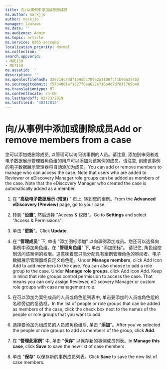 ```yaml
---
title: 向/从事例中添加或删除成员
ms.author: markjjo
author: markjjo
manager: laurawi
ms.date: ''
ms.audience: Admin
ms.topic: article
ms.service: O365-seccomp
localization_priority: Normal
ms.collection: ''
search.appverid:
- MOE150
- MET150
ms.assetid: ''
description: ''
ms.openlocfilehash: 32e71dc73df1e9abc709a2a1106fcf1b96a354b2
ms.sourcegitcommit: f57b4001ef1327f0ea622e716a4d7d78f1769b49
ms.translationtype: MT
ms.contentlocale: zh-CN
ms.lasthandoff: 02/23/2019
ms.locfileid: "30217812"
---
```

# <a name="add-or-remove-members-from-a-case"></a><span data-ttu-id="9ff90-102">向/从事例中添加或删除成员</span><span class="sxs-lookup"><span data-stu-id="9ff90-102">Add or remove members from a case</span></span>

<span data-ttu-id="9ff90-p101">您可以添加或删除成员, 以管理可以访问该事例的人员。请注意, 添加到审阅者或电子数据展示管理器角色组的用户可以添加为该案例的成员。请注意, 创建该事例的电子数据展示管理器将自动添加为成员。</span><span class="sxs-lookup"><span data-stu-id="9ff90-p101">You can add or remove members to manage who can access the case. Note that users who are added to Reviewer or eDiscovery Manager role groups can be added as members of the case. Note that the eDiscovery Manager who created the case is automatically added as a member.</span></span>

1. <span data-ttu-id="9ff90-106">在 "**高级电子数据展示 (预览)** " 页上, 转到您的案例。</span><span class="sxs-lookup"><span data-stu-id="9ff90-106">From the **Advanced eDiscovery (Preview)** page, go to your case.</span></span>

2. <span data-ttu-id="9ff90-107">转到 "**设置**", 然后选择 "Access & 权限"。</span><span class="sxs-lookup"><span data-stu-id="9ff90-107">Go to **Settings** and select "Access & Permissions".</span></span>
 
3. <span data-ttu-id="9ff90-108">单击 "**更新**"。</span><span class="sxs-lookup"><span data-stu-id="9ff90-108">Click **Update**.</span></span>
 
4. <span data-ttu-id="9ff90-p102">在 "**管理成员**" 下, 单击 "添加图标添加" 以向事例添加成员。您还可以选择向事例中添加角色组。在 "**管理角色组**" 下, 单击 "添加图标"。 请记住, 角色组控制访问该案例的权限。这意味着您只能分配具有案例管理角色的审阅者、电子数据展示管理器或自定义角色组。</span><span class="sxs-lookup"><span data-stu-id="9ff90-p102">Under **Manage members**, click Add Icon Add to add members to the case. You can also choose to add a role group to the case. Under **Manage role groups**, click Add Icon Add.  Keep in mind that role groups control permission to access the case. That means you can only assign Reviewer, eDiscovery Manager or custom role groups with case management role.</span></span>
 
5. <span data-ttu-id="9ff90-114">在可以添加为案例成员的人员或角色组列表中, 单击要添加的人员或角色组的名称旁边的复选框。</span><span class="sxs-lookup"><span data-stu-id="9ff90-114">In the list of people or role groups that can be added as members of the case, click the check box next to the names of the people or role groups that you want to add.</span></span>

6. <span data-ttu-id="9ff90-115">选择要添加为组成员的人员或角色组后, 单击 "**添加**"。</span><span class="sxs-lookup"><span data-stu-id="9ff90-115">After you've selected the people or role groups to add as members of the group, click **Add**.</span></span>

7. <span data-ttu-id="9ff90-116">在 "**管理此案例**" 中, 单击 "**保存**" 以保存新的事例成员列表。</span><span class="sxs-lookup"><span data-stu-id="9ff90-116">In **Manage this case**, click **Save** to save the new list of case members.</span></span>

8. <span data-ttu-id="9ff90-117">单击 "**保存**" 以保存新的事例成员列表。</span><span class="sxs-lookup"><span data-stu-id="9ff90-117">Click **Save** to save the new list of case members.</span></span>
